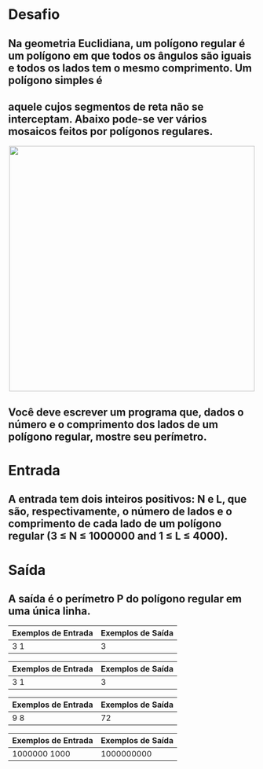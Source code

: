 # Desafio 
## Na geometria Euclidiana, um polígono regular é um polígono em que todos os ângulos são iguais e todos os lados tem o mesmo comprimento. Um polígono simples é 
## aquele cujos segmentos de reta não se interceptam. Abaixo pode-se ver vários mosaicos feitos por polígonos regulares.

<p align="center"><img alingn="center" src="https://www.urionlinejudge.com.br/gallery/images/contests/C_1.jpg" width = "500"/></p>


## Você deve escrever um programa que, dados o número e o comprimento dos lados de um polígono regular, mostre seu perímetro.

# Entrada
## A entrada tem dois inteiros positivos: N e L, que são, respectivamente, o número de lados e o comprimento de cada lado de um polígono regular (3 ≤ N ≤ 1000000 and 1 ≤ L ≤ 4000).

# Saída
## A saída é o perímetro P do polígono regular em uma única linha.

 
| Exemplos de Entrada	| Exemplos de Saída |
|---------------------|-------------------|
|3 1                  | 3                 |

| Exemplos de Entrada	| Exemplos de Saída |
|---------------------|-------------------|
|3 1                  | 3                 |

| Exemplos de Entrada	| Exemplos de Saída |
|---------------------|-------------------|
|9 8                  | 72                |

| Exemplos de Entrada	| Exemplos de Saída |
|---------------------|-------------------|
|1000000 1000         | 1000000000        |


